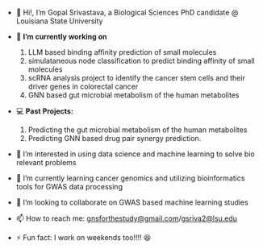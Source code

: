 - 👋 Hi!, I’m Gopal Srivastava, a Biological Sciences PhD candidate @ Louisiana State University
  
- 🔭 **I’m currently working on**
  1. LLM based binding affinity prediction of small molecules
  2. simulataneous node classification to predict binding affinity of small molecules
  3. scRNA analysis project to identify the cancer stem cells and their driver genes in colorectal cancer
  4. GNN based gut microbial metabolism of the human metabolites
     
- 💻 **Past Projects:**
  1. Predicting the gut microbial metabolism of the human metabolites
  2. Predicting GNN based drug pair synergy prediction. 
- 👀 I’m interested in using data science and machine learning to solve bio relevant problems
  
- 🌱 I’m currently learning cancer genomics and utilizing bioinformatics tools for GWAS data processing
- 👯 I’m looking to collaborate on GWAS based machine learning studies
- 📫 How to reach me: gnsforthestudy@gmail.com/gsriva2@lsu.edu
- ⚡ Fun fact: I work on weekends too!!!! 😆
<!--
**gnsrivastava/gnsrivastava** is a ✨ _special_ ✨ repository because its `README.md` (this file) appears on your GitHub profile.

Here are some ideas to get you started:

- 🔭 I’m currently working on ...
- 🌱 I’m currently learning ...
- 👯 I’m looking to collaborate on ...
- 🤔 I’m looking for help with ...
- 💬 Ask me about ...
- 📫 How to reach me: ...
- 😄 Pronouns: ...
- ⚡ Fun fact: ...
-->
